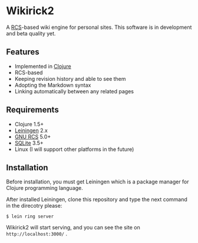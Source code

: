 Wikirick2
=========
A [RCS][]-based wiki engine for personal sites. This software is in development and beta quality yet.

Features
--------
* Implemented in [Clojure][]
* RCS-based
* Keeping revision history and able to see them
* Adopting the Markdown syntax
* Linking automatically between any related pages

Requirements
------------
* Clojure 1.5+
* [Leiningen][] 2.x
* [GNU RCS][RCS] 5.0+
* [SQLite][] 3.5+
* Linux (I will support other platforms in the future)

Installation
------------
Before installation, you must get Leiningen which is a package manager for Clojure programming language.

After installed Leiningen, clone this repository and type the next command in the direcotry please:

    $ lein ring server

Wikirick2 will start serving, and you can see the site on `http://localhost:3000/` .

[RCS]: http://www.gnu.org/software/rcs/
[Clojure]: http://clojure.org/
[Leiningen]: http://leiningen.org/
[SQLite]: http://www.sqlite.org/
